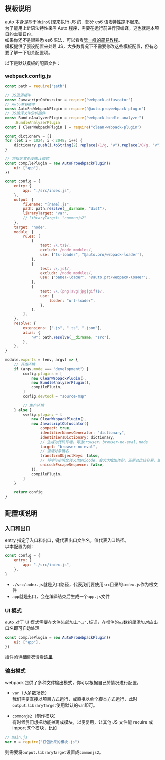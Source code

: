 ## 模板说明

auto 本身是基于`Rhino`引擎来执行 JS 的，部分 es6 语法特性跑不起来。  
为了能用上新语法特性来写 Auto 程序，需要在运行前进行预编译，这也就是本项目的主要目的。  
如果你还不是很熟悉 es6 语法，可以看看[阮一峰的简易教程](http://es6.ruanyifeng.com/)。  
模板提供了预设配置来处理 JS，大多数情况下不需要修改这些模板配置，但有必要了解一下相关配置项。

以下是默认模板的配置文件：

### webpack.config.js

```javascript
const path = require("path")

// JS混淆插件
const JavascriptObfuscator = require("webpack-obfuscator")
// Auto兼容插件
const AutoProWebpackPlugin = require("@auto.pro/webpack-plugin")
// JS编译文件分析插件
const BundleAnalyzerPlugin = require("webpack-bundle-analyzer")
    .BundleAnalyzerPlugin
const { CleanWebpackPlugin } = require("clean-webpack-plugin")

const dictionary = []
for (let i = 1024; i < 2048; i++) {
    dictionary.push(i.toString(2).replace(/1/g, "ν").replace(/0/g, "v"))
}

// 将指定文件设成ui模式
const compilePlugin = new AutoProWebpackPlugin({
    ui: ["app"],
})

const config = {
    entry: {
        app: "./src/index.js",
    },
    output: {
        filename: "[name].js",
        path: path.resolve(__dirname, "dist"),
        libraryTarget: "var",
        // libraryTarget: "commonjs2"
    },
    target: "node",
    module: {
        rules: [
            {
                test: /\.ts$/,
                exclude: /node_modules/,
                use: ["ts-loader", "@auto.pro/webpack-loader"],
            },
            {
                test: /\.js$/,
                exclude: /node_modules/,
                use: ["babel-loader", "@auto.pro/webpack-loader"],
            },
            {
                test: /\.(png|svg|jpg|gif)$/,
                use: {
                    loader: "url-loader",
                },
            },
        ],
    },
    resolve: {
        extensions: [".js", ".ts", ".json"],
        alias: {
            "@": path.resolve(__dirname, "src"),
        },
    },
}

module.exports = (env, argv) => {
    // 开发环境
    if (argv.mode === "development") {
        config.plugins = [
            new CleanWebpackPlugin(),
            new BundleAnalyzerPlugin(),
            compilePlugin,
        ]
        config.devtool = "source-map"

        // 生产环境
    } else {
        config.plugins = [
            new CleanWebpackPlugin(),
            new JavascriptObfuscator({
                compact: true,
                identifierNamesGenerator: "dictionary",
                identifiersDictionary: dictionary,
                // 生成的代码环境，可选browser、browser-no-eval、node
                target: "browser-no-eval",
                // 混淆对象键名
                transformObjectKeys: false,
                // 将字符串明文转义为Unicode，会大大增加体积，还原也比较容易，建议只对小文件使用
                unicodeEscapeSequence: false,
            }),
            compilePlugin,
        ]
    }

    return config
}
```

## 配置项说明

### 入口和出口

entry 指定了入口和出口，键代表出口文件名，值代表入口路径。  
以本配置为例：

```javascript
const config = {
    entry: {
        app: "./src/index.js",
    },
}
```

-   `./src/index.js`就是入口路径，代表我们要使用`src`目录的`index.js`作为根文件
-   `app`就是出口，会在编译结束后生成一个`app.js`文件

### UI 模式

auto 对于 UI 模式需要在文件头部加上`"ui";`标识，在插件的`ui`数组里添加对应出口名即可自动处理

```javascript
const compilePlugin = new AutoProWebpackPlugin({
    ui: ["app"],
})
```

插件的详细情况请看[这里](/modules/webpack-plugin)

### 输出模式

webpack 提供了多种文件输出模式，你可以根据自己的情况进行配置。

-   `var`（大多数场景）  
    我们需要直接以项目方式运行，或直接以单个脚本方式运行，此时`output.libraryTarget`使用默认的`var`即可。

-   `commonjs2`（制作模块）  
    有时候我们想把功能抽离成模块，以便复用，让其他 JS 文件能 require 或 import 这个模块，比如

```javascript
// main.js
var m = require("打包出来的模块.js")
```

则需要将`output.libraryTarget`设置成`commonjs2`。
